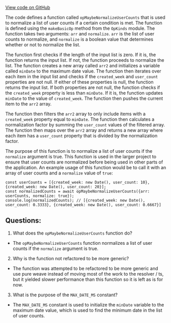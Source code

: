 [View code on GitHub](https://github.com/wandb/weave/weave-js/src/core/ops/custom/repo.ts)

The code defines a function called `opMaybeNormalizeUserCounts` that is used to normalize a list of user counts if a certain condition is met. The function is defined using the `makeBasicOp` method from the `OpKinds` module. The function takes two arguments: `arr` and `normalize`. `arr` is the list of user counts to normalize, and `normalize` is a boolean value that determines whether or not to normalize the list. 

The function first checks if the length of the input list is zero. If it is, the function returns the input list. If not, the function proceeds to normalize the list. The function creates a new array called `arr2` and initializes a variable called `minDate` to the maximum date value. The function then iterates over each item in the input list and checks if the `created_week` and `user_count` properties are not null. If either of these properties is null, the function returns the input list. If both properties are not null, the function checks if the `created_week` property is less than `minDate`. If it is, the function updates `minDate` to the value of `created_week`. The function then pushes the current item to the `arr2` array.

The function then filters the `arr2` array to only include items with a `created_week` property equal to `minDate`. The function then calculates a normalization factor by summing the `user_count` values of the filtered array. The function then maps over the `arr2` array and returns a new array where each item has a `user_count` property that is divided by the normalization factor.

The purpose of this function is to normalize a list of user counts if the `normalize` argument is true. This function is used in the larger project to ensure that user counts are normalized before being used in other parts of the application. An example usage of this function would be to call it with an array of user counts and a `normalize` value of `true`:

```
const userCounts = [{created_week: new Date(), user_count: 10}, {created_week: new Date(), user_count: 20}];
const normalizedCounts = await opMaybeNormalizeUserCounts({arr: userCounts, normalize: true});
console.log(normalizedCounts); // [{created_week: new Date(), user_count: 0.3333}, {created_week: new Date(), user_count: 0.6667}]
```
## Questions: 
 1. What does the `opMaybeNormalizeUserCounts` function do?
- The `opMaybeNormalizeUserCounts` function normalizes a list of user counts if the `normalize` argument is true.

2. Why is the function not refactored to be more generic?
- The function was attempted to be refactored to be more generic and use pure weave instead of moving most of the work to the resolver / ts, but it yielded slower performance than this function so it is left as is for now.

3. What is the purpose of the `MAX_DATE_MS` constant?
- The `MAX_DATE_MS` constant is used to initialize the `minDate` variable to the maximum date value, which is used to find the minimum date in the list of user counts.
